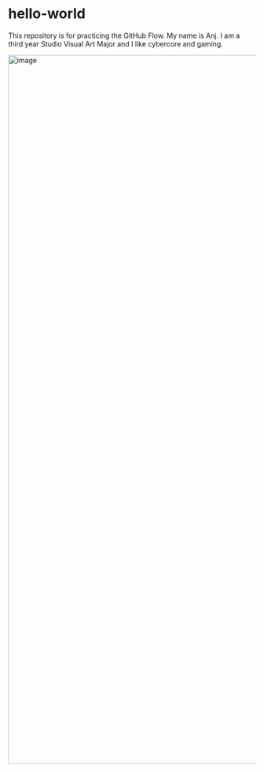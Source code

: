 # hello-world
This repository is for practicing the GitHub Flow.
My name is Anj. I am a third year Studio Visual Art Major and I like cybercore and gaming.

<img width="2560" height="1440" alt="image" src="https://github.com/user-attachments/assets/fdc91d8c-8e2c-4bbf-8e71-810ffa0ef791" />

